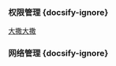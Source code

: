 
### 权限管理 {docsify-ignore}

[大撒大撒](/ "321")

### 网络管理 {docsify-ignore}
<!-- * [大撒大撒](/ "321")
* [chinese](/test/) -->